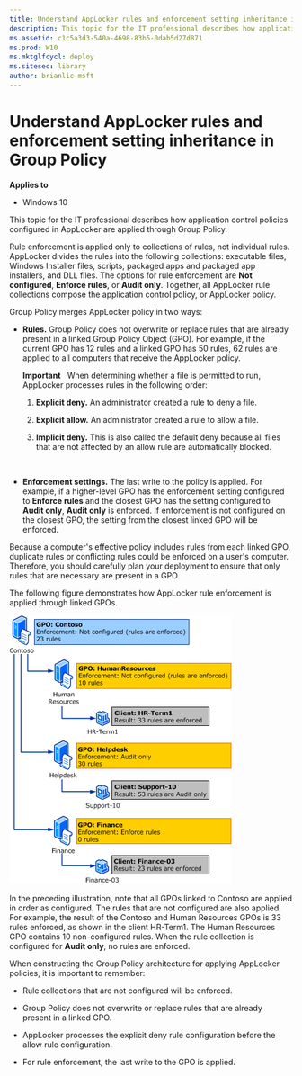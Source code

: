 ```yaml
---
title: Understand AppLocker rules and enforcement setting inheritance in Group Policy (Windows 10)
description: This topic for the IT professional describes how application control policies configured in AppLocker are applied through Group Policy.
ms.assetid: c1c5a3d3-540a-4698-83b5-0dab5d27d871
ms.prod: W10
ms.mktglfcycl: deploy
ms.sitesec: library
author: brianlic-msft
---
```


# Understand AppLocker rules and enforcement setting inheritance in Group Policy


**Applies to**

-   Windows 10

This topic for the IT professional describes how application control policies configured in AppLocker are applied through Group Policy.

Rule enforcement is applied only to collections of rules, not individual rules. AppLocker divides the rules into the following collections: executable files, Windows Installer files, scripts, packaged apps and packaged app installers, and DLL files. The options for rule enforcement are **Not configured**, **Enforce rules**, or **Audit only**. Together, all AppLocker rule collections compose the application control policy, or AppLocker policy.

Group Policy merges AppLocker policy in two ways:

-   **Rules.** Group Policy does not overwrite or replace rules that are already present in a linked Group Policy Object (GPO). For example, if the current GPO has 12 rules and a linked GPO has 50 rules, 62 rules are applied to all computers that receive the AppLocker policy.

    **Important**  
    When determining whether a file is permitted to run, AppLocker processes rules in the following order:

    1.  **Explicit deny.** An administrator created a rule to deny a file.

    2.  **Explicit allow.** An administrator created a rule to allow a file.

    3.  **Implicit deny.** This is also called the default deny because all files that are not affected by an allow rule are automatically blocked.

     

-   **Enforcement settings.** The last write to the policy is applied. For example, if a higher-level GPO has the enforcement setting configured to **Enforce rules** and the closest GPO has the setting configured to **Audit only**, **Audit only** is enforced. If enforcement is not configured on the closest GPO, the setting from the closest linked GPO will be enforced.

Because a computer's effective policy includes rules from each linked GPO, duplicate rules or conflicting rules could be enforced on a user's computer. Therefore, you should carefully plan your deployment to ensure that only rules that are necessary are present in a GPO.

The following figure demonstrates how AppLocker rule enforcement is applied through linked GPOs.

![applocker rule enforcement inheritance chart](images/applocker-plan-inheritance.gif)

In the preceding illustration, note that all GPOs linked to Contoso are applied in order as configured. The rules that are not configured are also applied. For example, the result of the Contoso and Human Resources GPOs is 33 rules enforced, as shown in the client HR-Term1. The Human Resources GPO contains 10 non-configured rules. When the rule collection is configured for **Audit only**, no rules are enforced.

When constructing the Group Policy architecture for applying AppLocker policies, it is important to remember:

-   Rule collections that are not configured will be enforced.

-   Group Policy does not overwrite or replace rules that are already present in a linked GPO.

-   AppLocker processes the explicit deny rule configuration before the allow rule configuration.

-   For rule enforcement, the last write to the GPO is applied.

 

 





